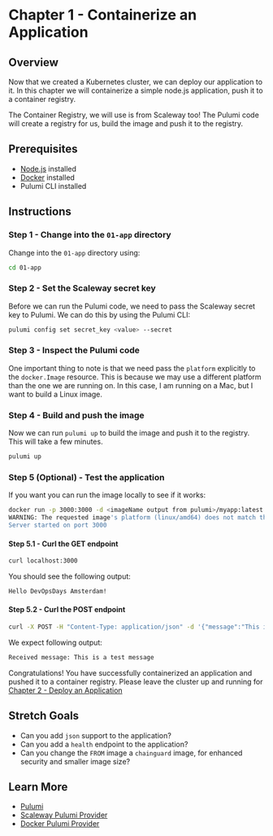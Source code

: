 # Chapter 1 - Containerize an Application

## Overview

Now that we created a Kubernetes cluster, we can deploy our application to it. In this chapter we will containerize a
simple node.js application, push it to a container registry.

The Container Registry, we will use is from Scaleway too! The Pulumi code will create a registry for us, build the image
and push it to the registry.

## Prerequisites

- [Node.js](https://nodejs.org/en/download/) installed
- [Docker](https://docs.docker.com/get-docker/) installed
- Pulumi CLI installed

## Instructions

### Step 1 - Change into the `01-app` directory

Change into the `01-app` directory using:

```bash
cd 01-app
```

### Step 2 - Set the Scaleway secret key

Before we can run the Pulumi code, we need to pass the Scaleway secret key to Pulumi. We can do this by using the Pulumi
CLI:

```bash
pulumi config set secret_key <value> --secret
```

### Step 3 - Inspect the Pulumi code

One important thing to note is that we need pass the `platform` explicitly to the `docker.Image` resource. This is
because we may use a different platform than the one we are running on. In this case, I am running on a Mac, but I want
to build a Linux image.

### Step 4 - Build and push the image

Now we can run `pulumi up` to build the image and push it to the registry. This will take a few minutes.

```bash
pulumi up
```

### Step 5 (Optional) - Test the application

If you want you can run the image locally to see if it works:

```bash
docker run -p 3000:3000 -d <imageName output from pulumi>/myapp:latest
WARNING: The requested image's platform (linux/amd64) does not match the detected host platform (linux/arm64/v8) and no specific platform was requested
Server started on port 3000
```

#### Step 5.1 - Curl the GET endpoint

```bash
curl localhost:3000
```

You should see the following output:

```bash
Hello DevOpsDays Amsterdam!
```

#### Step 5.2 - Curl the POST endpoint

```bash
curl -X POST -H "Content-Type: application/json" -d '{"message":"This is a test message"}' http://localhost:3000
```

We expect following output:

```bash
Received message: This is a test message
```

Congratulations! You have successfully containerized an application and pushed it to a container registry. Please leave
the cluster up and running for [Chapter 2 - Deploy an Application](./02-deploy-app.md)

## Stretch Goals

- Can you add `json` support to the application?
- Can you add a `health` endpoint to the application?
- Can you change the `FROM` image a `chainguard` image, for enhanced security and smaller image size?

## Learn More

- [Pulumi](https://www.pulumi.com/)
- [Scaleway Pulumi Provider](https://www.pulumi.com/registry/packages/scaleway/)
- [Docker Pulumi Provider](https://www.pulumi.com/registry/packages/docker/)
